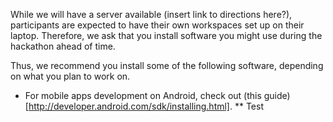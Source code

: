 While we will have a server available (insert link to directions here?),
participants are expected to have their own workspaces set up on their laptop.
Therefore, we ask that you install software you might use during the hackathon ahead of time.

Thus, we recommend you install some of the following software, depending on what you plan to work on.

* For mobile apps development on Android, check out (this guide)[http://developer.android.com/sdk/installing.html].
  ** Test
